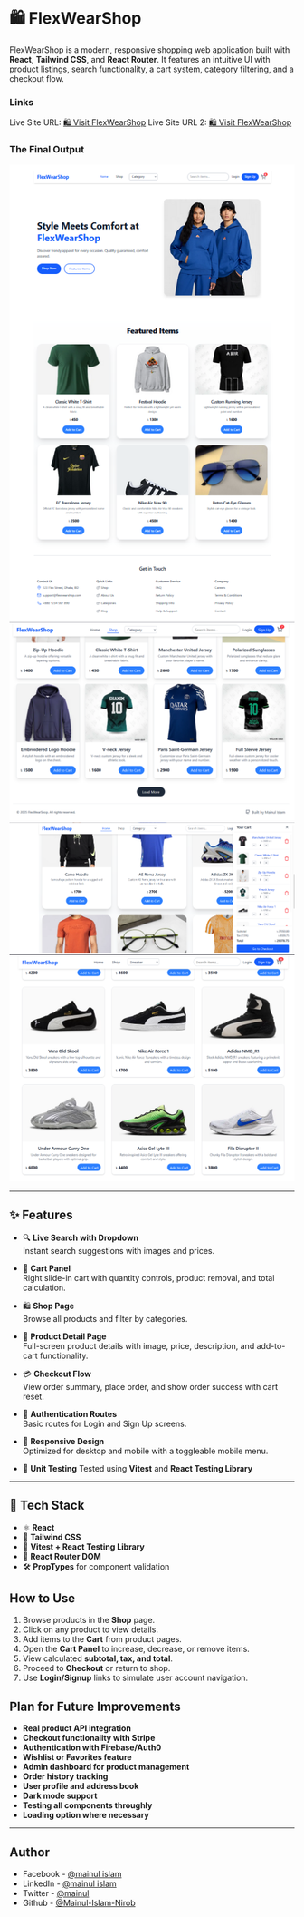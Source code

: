 # 🛍️ FlexWearShop

FlexWearShop is a modern, responsive shopping web application built with **React**, **Tailwind CSS**, and **React Router**. It features an intuitive UI with product listings, search functionality, a cart system, category filtering, and a checkout flow.

### Links

Live Site URL: [🛍️ Visit FlexWearShop](https://flex-wear-shop.vercel.app/) 
Live Site URL 2: [🛍️ Visit FlexWearShop](https://flexwearshop.pages.dev/)

### The Final Output

![Output Preview](./public/screenshot.png)  
![Output Preview](./public/screenshot%201.png)  
![Output Preview](./public/screenshot%200.png)  
![Output Preview](./public/screenshot%202.png)  


---

## ✨ Features

- 🔍 **Live Search with Dropdown**  
  Instant search suggestions with images and prices.

- 🛒 **Cart Panel**  
  Right slide-in cart with quantity controls, product removal, and total calculation.

- 🛍️ **Shop Page**  
  Browse all products and filter by categories.

- 👕 **Product Detail Page**  
  Full-screen product details with image, price, description, and add-to-cart functionality.

- 💳 **Checkout Flow**  
  View order summary, place order, and show order success with cart reset.

- 🔐 **Authentication Routes**  
  Basic routes for Login and Sign Up screens.

- 📱 **Responsive Design**  
  Optimized for desktop and mobile with a toggleable mobile menu.
- 🧪 **Unit Testing** 
  Tested using **Vitest** and **React Testing Library**

---

## 🧰 Tech Stack

- ⚛️ **React**
- 💨 **Tailwind CSS**
- 🧪 **Vitest + React Testing Library**
- 🔀 **React Router DOM**
- 🛠️ **PropTypes** for component validation

## How to Use

1. Browse products in the **Shop** page.
2. Click on any product to view details.
3. Add items to the **Cart** from product pages.
4. Open the **Cart Panel** to increase, decrease, or remove items.
5. View calculated **subtotal, tax, and total**.
6. Proceed to **Checkout** or return to shop.
7. Use **Login/Signup** links to simulate user account navigation.

## Plan for Future Improvements

* **Real product API integration**
* **Checkout functionality with Stripe**
* **Authentication with Firebase/Auth0**
* **Wishlist or Favorites feature**
* **Admin dashboard for product management**
* **Order history tracking**
* **User profile and address book**
* **Dark mode support**
* **Testing all components throughly**
* **Loading option where necessary**


---

## Author

- Facebook - [@mainul islam](https://web.facebook.com/mmmuinul.islam/)
- LinkedIn - [@mainul islam](https://www.linkedin.com/in/mainul-islam-nirob/)
- Twitter - [@mainul](https://twitter.com/Mainuli96601040)
- Github - [@Mainul-Islam-Nirob](https://github.com/Mainul-Islam-Nirob)
